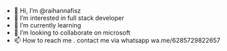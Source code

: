 - 👋 Hi, I’m @raihannafisz
- 👀 I’m interested in full stack developer
- 🌱 I’m currently learning 
- 💞️ I’m looking to collaborate on microsoft
- 📫 How to reach me . contact me via whatsapp wa.me/6285729822657

<!---
raihannafisz/raihannafisz is a ✨ special ✨ repository because its `README.md` (this file) appears on your GitHub profile.
You can click the Preview link to take a look at your changes.
--->

